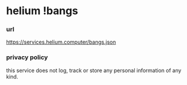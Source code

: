# helium !bangs

### url
https://services.helium.computer/bangs.json

### privacy policy
this service does not log, track or store any personal information of any kind.
